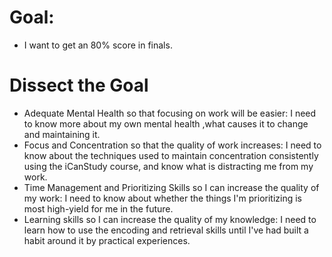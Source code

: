 # Goal: 
- I want to get an 80% score in finals. 
# Dissect the Goal
- Adequate Mental Health so that focusing on work will be easier: I need to know more about my own mental health ,what causes it to change and maintaining it. 
- Focus and Concentration so that the quality of work increases: I need to know about the techniques used to maintain concentration consistently using the iCanStudy course, and know what is distracting me from my work. 
- Time Management and Prioritizing Skills so I can increase the quality of my work:  I need to know about whether the things I'm prioritizing is most high-yield for me in the future. 
- Learning skills so I can increase the quality of my knowledge: I need to learn how to use the encoding and retrieval skills until I've had built a habit around it by practical experiences. 
